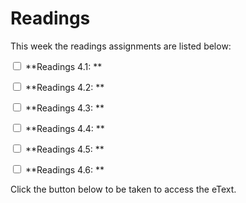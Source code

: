 # Readings

This week the readings assignments are listed below:

<label><input type="checkbox" id="week00_reading1" class="box"> **Readings 4.1: ** </input></label> 

<label><input type="checkbox" id="week00_reading2" class="box"> **Readings 4.2: ** </input></label> 

<label><input type="checkbox" id="week00_reading3" class="box"> **Readings 4.3: ** </input></label> 

<label><input type="checkbox" id="week00_reading4" class="box"> **Readings 4.4: ** </input></label> 

<label><input type="checkbox" id="week00_reading5" class="box"> **Readings 4.5: ** </input></label> 

<label><input type="checkbox" id="week00_reading5" class="box"> **Readings 4.6: ** </input></label> 

Click the button below to be taken to access the eText.